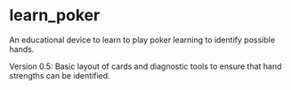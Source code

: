 # learn_poker
An educational device to learn to play poker learning to identify possible hands.

Version 0.5:
Basic layout of cards and diagnostic tools to ensure that hand strengths can be identified.

